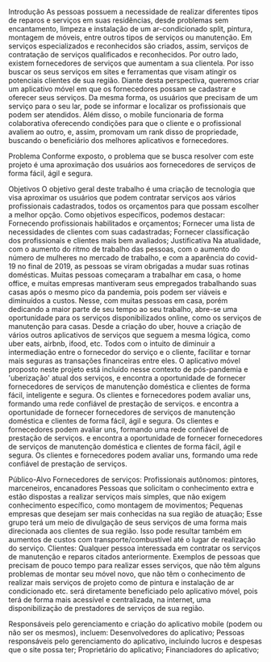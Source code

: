 Introdução
As pessoas possuem a necessidade de realizar diferentes tipos de reparos e serviços em suas residências, desde problemas sem encantamento, limpeza e instalação de um ar-condicionado split, pintura, montagem de móveis, entre outros tipos de serviços ou manutenção. Em serviços especializados e reconhecidos são criados, assim, serviços de contratação de serviços qualificados e reconhecidos. Por outro lado, existem fornecedores de serviços que aumentam a sua clientela. Por isso buscar os seus serviços em sites e ferramentas que visam atingir os potenciais clientes de sua região. Diante desta perspectiva, queremos criar um aplicativo móvel em que os fornecedores possam se cadastrar e oferecer seus serviços. Da mesma forma, os usuários que precisam de um serviço para o seu lar, pode se informar e localizar os profissionais que podem ser atendidos. Além disso, o mobile funcionaria de forma colaborativa oferecendo condições para que o cliente e o profissional avaliem ao outro, e, assim, promovam um rank disso de propriedade, buscando o beneficiário dos melhores aplicativos e fornecedores.

Problema
Conforme exposto, o problema que se busca resolver com este projeto é uma aproximação dos usuários aos fornecedores de serviços de forma fácil, ágil e segura.

Objetivos
O objetivo geral deste trabalho é uma criação de tecnologia que visa aproximar os usuários que podem contratar serviços aos vários profissionais cadastrados, todos os orçamentos para que possam escolher a melhor opção. Como objetivos específicos, podemos destacar:
Fornecendo profissionais habilitados e orçamentos;
Fornecer uma lista de necessidades de clientes com suas cadastradas;
Fornecer classificação dos profissionais e clientes mais bem avaliados;
Justificativa
Na atualidade, com o aumento do ritmo de trabalho das pessoas, com o aumento do número de mulheres no mercado de trabalho, e com a aparência do covid-19 no final de 2019, as pessoas se viram obrigadas a mudar suas rotinas domésticas. Muitas pessoas começaram a trabalhar em casa, o home office, e muitas empresas mantiveram seus empregados trabalhando suas casas após o mesmo pico da pandemia, pois podem ser viáveis ​​e diminuídos a custos. Nesse, com muitas pessoas em casa, porém dedicando a maior parte de seu tempo ao seu trabalho, abre-se uma oportunidade para os serviços disponibilizados online, como os serviços de manutenção para casas. Desde a criação do uber, houve a criação de vários outros aplicativos de serviços que seguem a mesma lógica, como uber eats, airbnb, ifood, etc. Todos com o intuito de diminuir a intermediação entre o fornecedor do serviço e o cliente, facilitar e tornar mais seguras as transações financeiras entre eles. O aplicativo móvel proposto neste projeto está incluído nesse contexto de pós-pandemia e 'uberização' atual dos serviços, e encontra a oportunidade de fornecer fornecedores de serviços de manutenção doméstica e clientes de forma fácil, inteligente e segura. Os clientes e fornecedores podem avaliar uns, formando uma rede confiável de prestação de serviços. e encontra a oportunidade de fornecer fornecedores de serviços de manutenção doméstica e clientes de forma fácil, ágil e segura. Os clientes e fornecedores podem avaliar uns, formando uma rede confiável de prestação de serviços. e encontra a oportunidade de fornecer fornecedores de serviços de manutenção doméstica e clientes de forma fácil, ágil e segura. Os clientes e fornecedores podem avaliar uns, formando uma rede confiável de prestação de serviços.

Público-Alvo
Fornecedores de serviços:
Profissionais autônomos: pintores, marceneiros, encanadores
Pessoas que solicitam o conhecimento extra e estão dispostas a realizar serviços mais simples, que não exigem conhecimento específico, como montagem de movimentos;
Pequenas empresas que desejam ser mais conhecidas na sua região de atuação; Esse grupo terá um meio de divulgação de seus serviços de uma forma mais direcionada aos clientes de sua região. Isso pode resultar também em aumentos de custos com transporte/combustível até o lugar de realização do serviço. Clientes:
Qualquer pessoa interessada em contratar os serviços de manutenção e reparos citados anteriormente.
Exemplos de pessoas que precisam de pouco tempo para realizar esses serviços, que não têm alguns problemas de montar seu móvel novo, que não têm o conhecimento de realizar mais serviços de projeto como de pintura e instalação de ar condicionado etc. será diretamente beneficiado pelo aplicativo móvel, pois terá de forma mais acessível e centralizada, na internet, uma disponibilização de prestadores de serviços de sua região.

Responsáveis ​​pelo gerenciamento e criação do aplicativo mobile (podem ou não ser os mesmos), incluem:
Desenvolvedores do aplicativo;
Pessoas responsáveis ​​pelo gerenciamento do aplicativo, incluindo lucros e despesas que o site possa ter;
Proprietário do aplicativo;
Financiadores do aplicativo;
